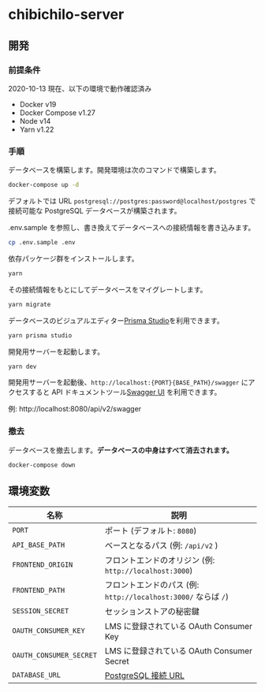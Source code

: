 # chibichilo-server

## 開発

### 前提条件

2020-10-13 現在、以下の環境で動作確認済み

- Docker v19
- Docker Compose v1.27
- Node v14
- Yarn v1.22

### 手順

データベースを構築します。開発環境は次のコマンドで構築します。

```sh
docker-compose up -d
```

デフォルトでは URL `postgresql://postgres:password@localhost/postgres` で接続可能な PostgreSQL データベースが構築されます。

.env.sample を参照し、書き換えてデータベースへの接続情報を書き込みます。

```sh
cp .env.sample .env
```

依存パッケージ群をインストールします。

```sh
yarn
```

その接続情報をもとにしてデータベースをマイグレートします。

```sh
yarn migrate
```

データベースのビジュアルエディター[Prisma Studio](https://www.prisma.io/docs/reference/tools-and-interfaces/prisma-studio)を利用できます。

```sh
yarn prisma studio
```

開発用サーバーを起動します。

```sh
yarn dev
```

開発用サーバーを起動後、`http://localhost:{PORT}{BASE_PATH}/swagger` にアクセスすると API ドキュメントツール[Swagger UI](https://swagger.io/tools/swagger-ui/) を利用できます。

例: http://localhost:8080/api/v2/swagger

### 撤去

データベースを撤去します。**データベースの中身はすべて消去されます。**

```
docker-compose down
```

## 環境変数

| 名称                    | 説明                                                           |
| ----------------------- | -------------------------------------------------------------- |
| `PORT`                  | ポート (デフォルト: `8080`)                                    |
| `API_BASE_PATH`         | ベースとなるパス (例: `/api/v2` )                              |
| `FRONTEND_ORIGIN`       | フロントエンドのオリジン (例: `http://localhost:3000`)         |
| `FRONTEND_PATH`         | フロントエンドのパス (例: `http://localhost:3000/` ならば `/`) |
| `SESSION_SECRET`        | セッションストアの秘密鍵                                       |
| `OAUTH_CONSUMER_KEY`    | LMS に登録されている OAuth Consumer Key                        |
| `OAUTH_CONSUMER_SECRET` | LMS に登録されている OAuth Consumer Secret                     |
| `DATABASE_URL`          | [PostgreSQL 接続 URL][database_connection_url]                 |

[database_connection_url]: https://www.prisma.io/docs/reference/database-connectors/connection-urls/
